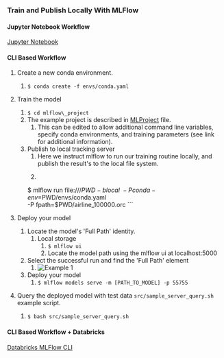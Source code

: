 ### Train and Publish Locally With MLFlow
#### Jupyter Notebook Workflow
[Jupyter Notebook](notebooks/rapids_mlflow_databricks_train_deploy.ipynb)

#### CLI Based Workflow
1. Create a new conda environment.
    1. `$ conda create -f envs/conda.yaml`
1. Train the model
    1. `$ cd mlflow\_project`
    1. The example project is described in [MLProject](https://www.mlflow.org/docs/latest/projects.html) file.
        1. This can be edited to allow additional command line variables, specify conda environments, and training
        parameters (see link for additional information).
    1. Publish to local tracking server
        1. Here we instruct mlflow to run our training routine locally, and publish the result's to the local file system.
        1. ```shell script
          $ mlflow run file:///$PWD -b local\
                                   -P conda-env=$PWD/envs/conda.yaml\
                                   -P fpath=$PWD/airline_100000.orc
           ```

1. Deploy your model
    1. Locate the model's 'Full Path' identity. 
        1. Local storage
            1. `$ mlflow ui`
            1. Locate the model path using the mlflow ui at localhost:5000
    1. Select the successful run and find the 'Full Path' element
        1. ![Example 1](imgs/example.png)
    1. Deploy your model
        1. `$ mlflow models serve -m [PATH_TO_MODEL] -p 55755`

1. Query the deployed model with test data `src/sample_server_query.sh` example script.
    1. `$ bash src/sample_server_query.sh`


#### CLI Based Workflow + Databricks
[Databricks MLFlow CLI](README-Databricks.md)
